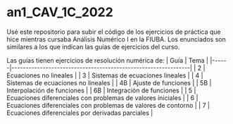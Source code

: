 # an1_CAV_1C_2022

Usé este repositorio para subir el código de los ejercicios de práctica que hice mientras cursaba Análisis Numérico I en la FIUBA. Los enunciados son similares a los que indican las guías de ejercicios del curso.

Las guías tienen ejercicios de resolución numérica de:
| Guía | Tema                                                          |
|------|---------------------------------------------------------------|
| 2    | Ecuaciones no lineales                                        |
| 3    | Sistemas de ecuaciones lineales                               |
| 4    | Sistemas de ecuaciones no lineales                            |
| 4B   | Ajuste de funciones                                           |
| 5B   | Interpolación de funciones                                    |
| 6B   | Integración de funciones                                      |
| 5    | Ecuaciones diferenciales con problemas de valores iniciales   |
| 6    | Ecuaciones diferenciales con problemas de valores de contorno |
| 7    | Ecuaciones diferenciales por derivadas parciales              |
